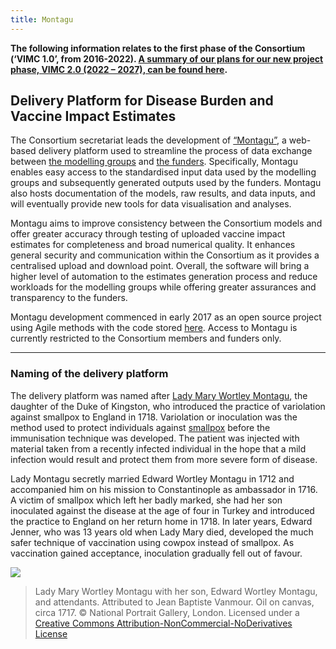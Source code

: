 ```yaml
---
title: Montagu  
---
```


<b>The following information relates to the first phase of the Consortium (‘VIMC 1.0’, from 2016-2022). [A summary of our plans for our new project phase, VIMC 2.0 (2022 – 2027), can be found here](/2022-11-14-VIMC-2-0-funding).</b>

## Delivery Platform for Disease Burden and Vaccine Impact Estimates   

The Consortium secretariat leads the development of [“Montagu”](https://montagu.vaccineimpact.org/), a web-based delivery platform used to streamline the process of data exchange between [the modelling groups](/modellers) and [the funders](/partners/#funders). Specifically, Montagu enables easy access to the standardised input data used by the modelling groups and subsequently generated outputs used by the funders. Montagu also hosts documentation of the models, raw results, and data inputs, and will eventually provide new tools for data visualisation and analyses. 

Montagu aims to improve consistency between the Consortium models and offer greater accuracy through testing of uploaded vaccine impact estimates for completeness and broad numerical quality. It enhances general security and communication within the Consortium as it provides a centralised upload and download point. Overall, the software will bring a higher level of automation to the estimates generation process and reduce workloads for the modelling groups while offering greater assurances and transparency to the funders. 

Montagu development commenced in early 2017 as an open source project using Agile methods with the code stored [here](https://github.com/vimc). Access to Montagu is currently restricted to the Consortium members and funders only. 

---     

### Naming of the delivery platform    

The delivery platform was named after [Lady Mary Wortley Montagu]( https://www.britannica.com/biography/Lady-Mary-Wortley-Montagu ), the daughter of the Duke of Kingston, who introduced the practice of variolation against smallpox to England in 1718. Variolation or inoculation was the method used to protect individuals against [smallpox]( http://www.who.int/csr/disease/smallpox/en/) before the immunisation technique was developed. The patient was injected with material taken from a recently infected individual in the hope that a mild infection would result and protect them from more severe form of disease. 

Lady Montagu secretly married Edward Wortley Montagu in 1712 and accompanied him on his mission to Constantinople as ambassador in 1716. A victim of smallpox which left her badly marked, she had her son inoculated against the disease at the age of four in Turkey and introduced the practice to England on her return home in 1718. In later years, Edward Jenner, who was 13 years old when Lady Mary died, developed the much safer technique of vaccination using cowpox instead of smallpox. As vaccination gained acceptance, inoculation gradually fell out of favour. 

[![](/img/lady_montagu_portrait.jpg)](/img/lady_montagu_portrait.jpg)

> Lady Mary Wortley Montagu with her son, Edward Wortley Montagu, and attendants. Attributed to Jean Baptiste Vanmour. Oil on canvas, circa 1717. © National Portrait Gallery, London. Licensed under a [Creative Commons Attribution-NonCommercial-NoDerivatives License](https://creativecommons.org/licenses/by-nc-nd/3.0/#) 

     

